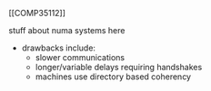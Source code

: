[[COMP35112]]

stuff about numa systems here

- drawbacks include:
	- slower communications
	- longer/variable delays requiring handshakes
	- machines use directory based coherency